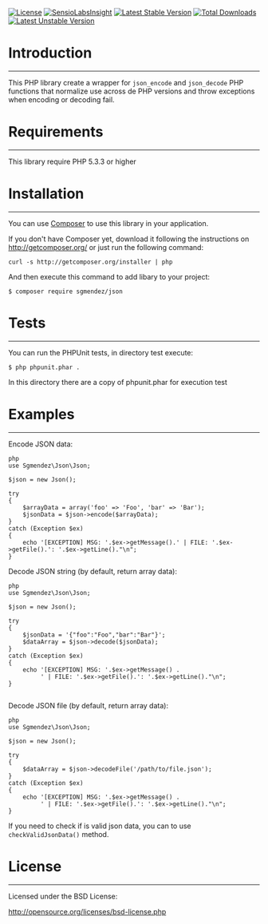 [![License](https://poser.pugx.org/sgmendez/json/license.svg)](https://packagist.org/packages/sgmendez/json)
[![SensioLabsInsight](https://insight.sensiolabs.com/projects/f3e4c839-49ea-4065-8370-0e98758a7062/mini.png)](https://insight.sensiolabs.com/projects/f3e4c839-49ea-4065-8370-0e98758a7062)
[![Latest Stable Version](https://poser.pugx.org/sgmendez/json/v/stable.svg)](https://packagist.org/packages/sgmendez/json) 
[![Total Downloads](https://poser.pugx.org/sgmendez/json/downloads.svg)](https://packagist.org/packages/sgmendez/json) 
[![Latest Unstable Version](https://poser.pugx.org/sgmendez/json/v/unstable.svg)](https://packagist.org/packages/sgmendez/json) 

# Introduction
--------------

This PHP library create a wrapper for `json_encode` and `json_decode` PHP functions
that normalize use across de PHP versions and throw exceptions when encoding or
decoding fail.

# Requirements
--------------

This library require PHP 5.3.3 or higher

# Installation
--------------

You can use [Composer](https://getcomposer.org) to use this library in 
your application.

If you don't have Composer yet, download it following the instructions on
http://getcomposer.org/ or just run the following command:

```
curl -s http://getcomposer.org/installer | php
```
And then execute this command to add libary to your project:

```
$ composer require sgmendez/json
```

# Tests
-------
You can run the PHPUnit tests, in directory test execute:

    $ php phpunit.phar .

In this directory there are a copy of phpunit.phar for execution test

# Examples
----------

Encode JSON data:

```
php
use Sgmendez\Json\Json;

$json = new Json();

try
{
    $arrayData = array('foo' => 'Foo', 'bar' => 'Bar');
    $jsonData = $json->encode($arrayData);
} 
catch (Exception $ex) 
{
    echo '[EXCEPTION] MSG: '.$ex->getMessage().' | FILE: '.$ex->getFile().': '.$ex->getLine()."\n";
}

```

Decode JSON string (by default, return array data):

```
php
use Sgmendez\Json\Json;

$json = new Json();

try
{
    $jsonData = '{"foo":"Foo","bar":"Bar"}';
    $dataArray = $json->decode($jsonData);
} 
catch (Exception $ex) 
{
    echo '[EXCEPTION] MSG: '.$ex->getMessage() .
         ' | FILE: '.$ex->getFile().': '.$ex->getLine()."\n";
}


```

Decode JSON file (by default, return array data):

```
php
use Sgmendez\Json\Json;

$json = new Json();

try
{
    $dataArray = $json->decodeFile('/path/to/file.json');
} 
catch (Exception $ex) 
{
    echo '[EXCEPTION] MSG: '.$ex->getMessage() .
         ' | FILE: '.$ex->getFile().': '.$ex->getLine()."\n";
}

```
If you need to check if is valid json data, you can to use `checkValidJsonData()` method.


# License
---------
Licensed under the BSD License:

   http://opensource.org/licenses/bsd-license.php

